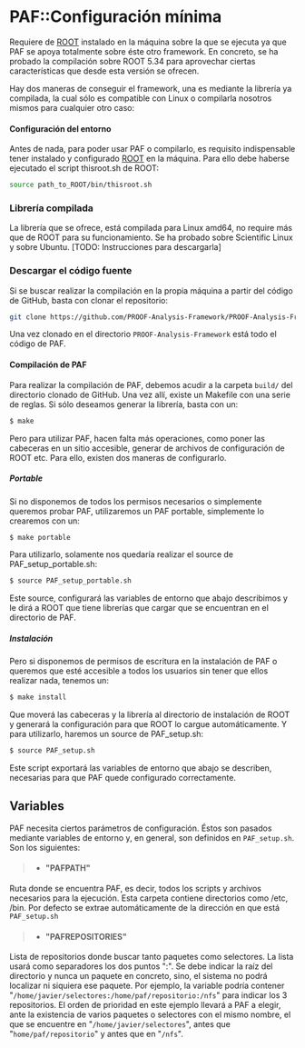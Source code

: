 # PAF::Configuración mínima
Requiere de [ROOT](http://root.cern.ch) instalado en la máquina sobre la que se ejecuta ya que PAF se apoya totalmente sobre éste otro framework. En concreto, se ha probado la compilación sobre ROOT 5.34 para aprovechar ciertas características que desde esta versión se ofrecen.

Hay dos maneras de conseguir el framework, una es mediante la librería ya compìlada, la cual sólo es compatible con Linux o compilarla nosotros mismos para cualquier otro caso:

#### Configuración del entorno

Antes de nada, para poder usar PAF o compilarlo, es requisito indispensable tener instalado y configurado [ROOT](http://root.cern.ch) en la máquina. Para ello debe haberse ejecutado el script thisroot.sh de ROOT:
```sh
source path_to_ROOT/bin/thisroot.sh
```

### Librería compilada
La librería que se ofrece, está compilada para Linux amd64, no require más que de ROOT para su funcionamiento. Se ha probado sobre Scientific Linux y sobre Ubuntu. [TODO: Instrucciones para descargarla]

### Descargar el código fuente
Si se buscar realizar la compilación en la propia máquina a partir del código de GitHub, basta con clonar el repositorio:
```sh
git clone https://github.com/PROOF-Analysis-Framework/PROOF-Analysis-Framework
```
Una vez clonado en el directorio ```PROOF-Analysis-Framework``` está todo el código de PAF. 
#### Compilación de PAF 
Para realizar la compilación de PAF, debemos acudir a la carpeta ```build/``` del directorio clonado de GitHub. Una vez allí, existe un Makefile con una serie de reglas. Si sólo deseamos generar la librería, basta con un:
```sh
$ make
```

Pero para utilizar PAF, hacen falta más operaciones, como poner las cabeceras en un sitio accesible, generar de archivos de configuración de ROOT etc. Para ello, existen dos maneras de configurarlo.

##### Portable
Si no disponemos de todos los permisos necesarios o simplemente queremos probar PAF, utilizaremos un PAF portable, simplemente lo crearemos con un:

```sh
$ make portable
```
Para utilizarlo, solamente nos quedaría realizar el source de PAF_setup_portable.sh:
```sh
$ source PAF_setup_portable.sh
```
Este source, configurará las variables de entorno que abajo describimos y le dirá a ROOT que tiene librerías que cargar que se encuentran en el directorio de PAF.

##### Instalación
Pero si disponemos de permisos de escritura en la instalación de PAF o queremos que esté accesible a todos los usuarios sin tener que ellos realizar nada, tenemos un:
```sh
$ make install
```
Que moverá las cabeceras y la librería al directorio de instalación de ROOT y generará la configuración para que ROOT lo cargue automáticamente.
Y para utilizarlo, haremos un source de PAF_setup.sh:
```sh
$ source PAF_setup.sh
```
Este script exportará las variables de entorno que abajo se describen, necesarias para que PAF quede configurado correctamente.

## Variables
PAF necesita ciertos parámetros de configuración. Éstos son pasados mediante variables de entorno y, en general, son definidos en ```PAF_setup.sh```. Son los siguientes:

>- #### "PAFPATH"
Ruta donde se encuentra PAF, es decir, todos los scripts y archivos necesarios para la ejecución. Esta carpeta contiene directorios como /etc, /bin. Por defecto se extrae automáticamente de la dirección en que está ```PAF_setup.sh```

>- #### "PAFREPOSITORIES"
Lista de repositorios donde buscar tanto paquetes como selectores. La lista usará como separadores los dos puntos ":". Se debe indicar la raíz del directorio y nunca un paquete en concreto, sino, el sistema no podrá localizar ni siquiera ese paquete. Por ejemplo, la variable podría contener "```/home/javier/selectores:/home/paf/repositorio:/nfs```" para indicar los 3 repositorios. El orden de prioridad en este ejemplo llevará a PAF a elegir, ante la existencia de varios paquetes o selectores con el mismo nombre, el que se encuentre en "```/home/javier/selectores```", antes que "```home/paf/repositorio```" y antes que en "```/nfs```".
